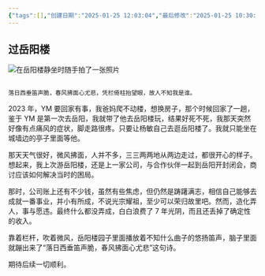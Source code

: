 ```yaml
---
{"tags":[],"创建日期":"2025-01-25 12:03:04","最后修改":"2025-01-25 10:30:19","dg-publish":true,"permalink":"/Publish/诗以咏志/过岳阳楼/","dgPassFrontmatter":true,"created":"2025-01-25T16:39:31.375+08:00","updated":"2025-01-25T22:30:20.760+08:00"}
---
```



## 过岳阳楼

![在岳阳楼静坐时随手拍了一张照片](http://pyimg.eatbetter.cn/202501251427571.jpg)

```ad-info

落日西垂笛声脆，春风拂面心尤悲，凭栏倚柱抬望眼，故人不知我是谁。
```

2023 年，YM 要回家有事，我爸妈爬不动楼，想换房子，那个时候回家了一趟，鉴于 YM 是第一次去岳阳，我就带了他去岳阳楼玩，结果好死不死，我那天突然好像有点痛风的症状，脚走路很疼。只要让杨敏自己去逛岳阳楼了。我就只能坐在城墙边的亭子里面等他。

那天天气很好，微风拂面，人并不多，三三两两地从两边走过，都很开心的样子。想起来，我上次游岳阳楼，还是上一家公司，与合作伙伴一起到岳阳开封闭会，商讨应该如何解决当时的困局。

那时，公司账上还有不少钱，虽然有些焦虑，但仍然是踌躇满志，相信自己能够去成就一番事业，并小有所成，不说光宗耀祖，至少可以荣归故里吧。然而，造化弄人，事与愿违。最终什么都没弄成，白白浪费了 7 年光阴，而且还丢掉了确定性的收入。

靠着栏杆，吹着微风，岳阳楼园子里面播放着不知什么曲子的悠扬笛声，脑子里面就蹦出来了“落日西垂笛声脆，春风拂面心尤悲”这句诗。

期待后续一切顺利。
